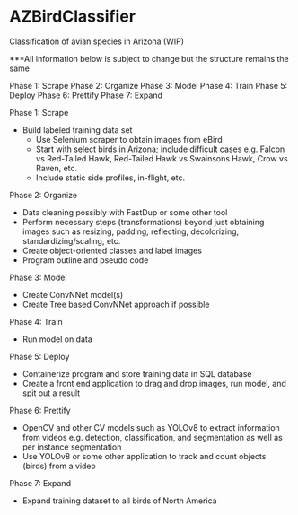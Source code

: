 # AZBirdClassifier
Classification of avian species in Arizona (WIP)


***All information below is subject to change but the structure remains the same

Phase 1: Scrape
Phase 2: Organize
Phase 3: Model
Phase 4: Train
Phase 5: Deploy
Phase 6: Prettify
Phase 7: Expand


Phase 1: Scrape
- Build labeled training data set
	- Use Selenium scraper to obtain images from eBird
	- Start with select birds in Arizona; include difficult cases e.g. Falcon vs Red-Tailed Hawk, 
	Red-Tailed Hawk vs Swainsons Hawk, Crow vs Raven, etc.
	- Include static side profiles, in-flight, etc.

Phase 2: Organize
- Data cleaning possibly with FastDup or some other tool
- Perform necessary steps (transformations) beyond just obtaining images such as resizing, padding, reflecting, decolorizing, 
standardizing/scaling, etc.
- Create object-oriented classes and label images
- Program outline and pseudo code

Phase 3: Model
- Create ConvNNet model(s)
- Create Tree based ConvNNet approach if possible

Phase 4: Train
- Run model on data

Phase 5: Deploy
- Containerize program and store training data in SQL database
- Create a front end application to drag and drop images, run model, and spit out a result

Phase 6: Prettify
- OpenCV and other CV models such as YOLOv8 to extract information from videos e.g. detection, classification, and segmentation 
as well as per instance segmentation
- Use YOLOv8 or some other application to track and count objects (birds) from a video

Phase 7: Expand
- Expand training dataset to all birds of North America

